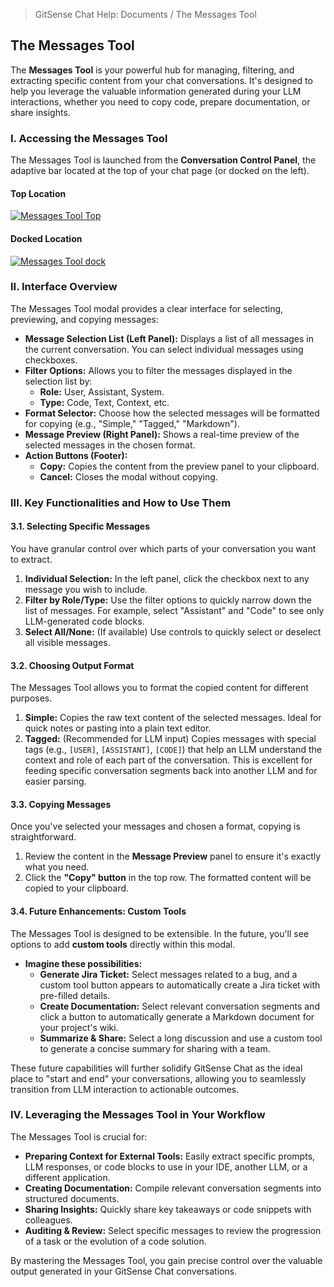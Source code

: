 <!--
Component: The Messages Tool
Block-UUID: 76ae9d88-e05d-4360-9e0c-1a53f6da05a9
Parent-UUID: N/A
Version: 1.0.0
Description: Quick start guide for using the Messages Tool to extract and port conversation content for use in other tools.
Language: Markdown
Created-at: 2025-07-30T00:16:36.422Z
Authors: Gemini 2.5 Flash Thinking (v1.0.0)
-->


> GitSense Chat Help: Documents / The Messages Tool

## The Messages Tool

The **Messages Tool** is your powerful hub for managing, filtering, and extracting specific content from your chat conversations. It's designed to help you leverage the valuable information generated during your LLM interactions, whether you need to copy code, prepare documentation, or share insights.

### I. Accessing the Messages Tool

The Messages Tool is launched from the **Conversation Control Panel**, the adaptive bar located at the top of your chat page (or docked on the left).

#### Top Location

[![Messages Tool Top]({{base-uri}}/messages-tool-top-bordered.png)]({{base-uri}}/messages-tool-top-bordered.png)

#### Docked Location

[![Messages Tool dock]({{base-uri}}/messages-tool-dock-bordered.png)]({{base-uri}}/messages-tool-dock-bordered.png)


### II. Interface Overview

The Messages Tool modal provides a clear interface for selecting, previewing, and copying messages:

*   **Message Selection List (Left Panel):** Displays a list of all messages in the current conversation. You can select individual messages using checkboxes.
*   **Filter Options:** Allows you to filter the messages displayed in the selection list by:
    *   **Role:** User, Assistant, System.
    *   **Type:** Code, Text, Context, etc.
*   **Format Selector:** Choose how the selected messages will be formatted for copying (e.g., "Simple," "Tagged," "Markdown").
*   **Message Preview (Right Panel):** Shows a real-time preview of the selected messages in the chosen format.
*   **Action Buttons (Footer):**
    *   **Copy:** Copies the content from the preview panel to your clipboard.
    *   **Cancel:** Closes the modal without copying.

### III. Key Functionalities and How to Use Them

#### 3.1. Selecting Specific Messages

You have granular control over which parts of your conversation you want to extract.

1.  **Individual Selection:** In the left panel, click the checkbox next to any message you wish to include.
2.  **Filter by Role/Type:** Use the filter options to quickly narrow down the list of messages. For example, select "Assistant" and "Code" to see only LLM-generated code blocks.
3.  **Select All/None:** (If available) Use controls to quickly select or deselect all visible messages.

#### 3.2. Choosing Output Format

The Messages Tool allows you to format the copied content for different purposes.

1.  **Simple:** Copies the raw text content of the selected messages. Ideal for quick notes or pasting into a plain text editor.
2.  **Tagged:** (Recommended for LLM input) Copies messages with special tags (e.g., `[USER]`, `[ASSISTANT]`, `[CODE]`) that help an LLM understand the context and role of each part of the conversation. This is excellent for feeding specific conversation segments back into another LLM and for easier parsing.

#### 3.3. Copying Messages

Once you've selected your messages and chosen a format, copying is straightforward.

1.  Review the content in the **Message Preview** panel to ensure it's exactly what you need.
2.  Click the **"Copy" button** in the top row. The formatted content will be copied to your clipboard.

#### 3.4. Future Enhancements: Custom Tools

The Messages Tool is designed to be extensible. In the future, you'll see options to add **custom tools** directly within this modal.

*   **Imagine these possibilities:**
    *   **Generate Jira Ticket:** Select messages related to a bug, and a custom tool button appears to automatically create a Jira ticket with pre-filled details.
    *   **Create Documentation:** Select relevant conversation segments and click a button to automatically generate a Markdown document for your project's wiki.
    *   **Summarize & Share:** Select a long discussion and use a custom tool to generate a concise summary for sharing with a team.

These future capabilities will further solidify GitSense Chat as the ideal place to "start and end" your conversations, allowing you to seamlessly transition from LLM interaction to actionable outcomes.

### IV. Leveraging the Messages Tool in Your Workflow

The Messages Tool is crucial for:

*   **Preparing Context for External Tools:** Easily extract specific prompts, LLM responses, or code blocks to use in your IDE, another LLM, or a different application.
*   **Creating Documentation:** Compile relevant conversation segments into structured documents.
*   **Sharing Insights:** Quickly share key takeaways or code snippets with colleagues.
*   **Auditing & Review:** Select specific messages to review the progression of a task or the evolution of a code solution.

By mastering the Messages Tool, you gain precise control over the valuable output generated in your GitSense Chat conversations.
